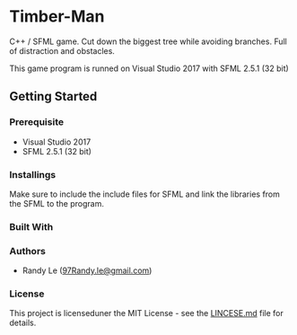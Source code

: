 # Timber-Man
C++ / SFML game. Cut down the biggest tree while avoiding branches. Full of distraction and obstacles.

This game program is runned on Visual Studio 2017 with SFML 2.5.1 (32 bit)

## Getting Started

### Prerequisite
* Visual Studio 2017
* SFML 2.5.1 (32 bit)
### Installings
Make sure to include the include files for SFML and link the libraries from the SFML to the program.
### Built With

### Authors
 * Randy Le (97Randy.le@gmail.com)

### License
This project is licenseduner the MIT License - see the [LINCESE.md](https://github.com/RandyKoiSA/Timber-Man/blob/master/LICENSE) file for details.

